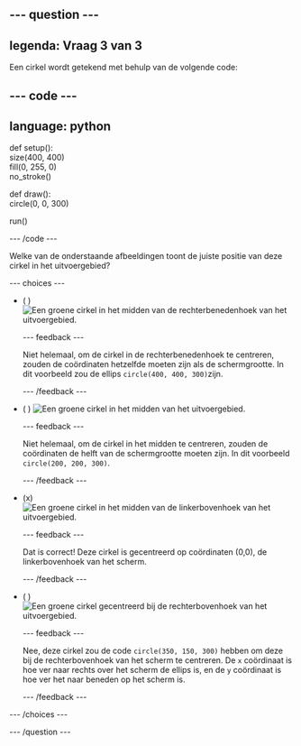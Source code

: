 
--- question ---
---
legenda: Vraag 3 van 3
---

Een cirkel wordt getekend met behulp van de volgende code:

--- code ---
---
language: python
---

def setup():   
size(400, 400)   
fill(0, 255, 0)   
no_stroke()

def draw():   
circle(0, 0, 300)

run()

--- /code ---

Welke van de onderstaande afbeeldingen toont de juiste positie van deze cirkel in het uitvoergebied?

--- choices ---

- ( ) ![Een groene cirkel in het midden van de rechterbenedenhoek van het uitvoergebied.](images/bottom-right.png)

  --- feedback ---

  Niet helemaal, om de cirkel in de rechterbenedenhoek te centreren, zouden de coördinaten hetzelfde moeten zijn als de schermgrootte. In dit voorbeeld zou de ellips `circle(400, 400, 300)`zijn.

  --- /feedback ---

- ( ) ![Een groene cirkel in het midden van het uitvoergebied.](images/centre.png)

  --- feedback ---

  Niet helemaal, om de cirkel in het midden te centreren, zouden de coördinaten de helft van de schermgrootte moeten zijn. In dit voorbeeld `circle(200, 200, 300)`.

  --- /feedback ---

- (x) ![Een groene cirkel in het midden van de linkerbovenhoek van het uitvoergebied.](images/top-left.png)

  --- feedback ---

  Dat is correct! Deze cirkel is gecentreerd op coördinaten (0,0), de linkerbovenhoek van het scherm.

  --- /feedback ---

- ( ) ![Een groene cirkel gecentreerd bij de rechterbovenhoek van het uitvoergebied.](images/random-side.png)

  --- feedback ---

  Nee, deze cirkel zou de code `circle(350, 150, 300)` hebben om deze bij de rechterbovenhoek van het scherm te centreren. De `x` coördinaat is hoe ver naar rechts over het scherm de ellips is, en de `y` coördinaat is hoe ver het naar beneden op het scherm is.

  --- /feedback ---

--- /choices ---

--- /question ---
